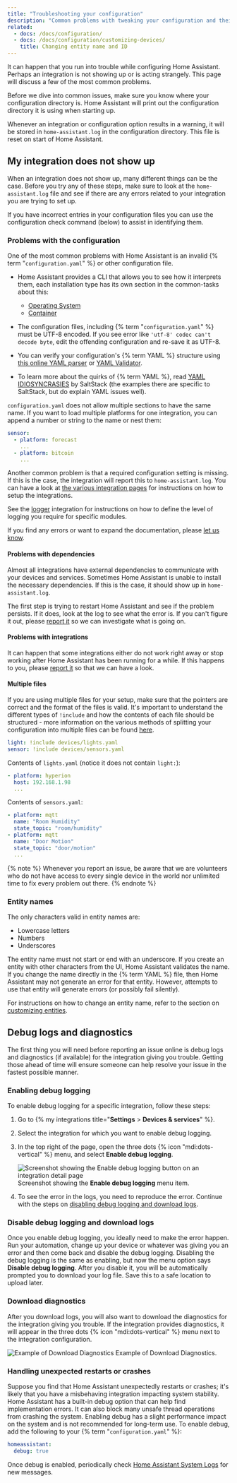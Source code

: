 ```yaml
---
title: "Troubleshooting your configuration"
description: "Common problems with tweaking your configuration and their solutions."
related:
  - docs: /docs/configuration/
  - docs: /docs/configuration/customizing-devices/
    title: Changing entity name and ID
---
```


It can happen that you run into trouble while configuring Home Assistant. Perhaps an integration is not showing up or is acting strangely. This page will discuss a few of the most common problems.

Before we dive into common issues, make sure you know where your configuration directory is. Home Assistant will print out the configuration directory it is using when starting up.

Whenever an integration or configuration option results in a warning, it will be stored in `home-assistant.log` in the configuration directory. This file is reset on start of Home Assistant.

## My integration does not show up

When an integration does not show up, many different things can be the case. Before you try any of these steps, make sure to look at the `home-assistant.log` file and see if there are any errors related to your integration you are trying to set up.

If you have incorrect entries in your configuration files you can use the configuration check command (below) to assist in identifying them.

### Problems with the configuration

One of the most common problems with Home Assistant is an invalid {% term "`configuration.yaml`" %} or other configuration file.

- Home Assistant provides a CLI that allows you to see how it interprets them, each installation type has its own section in the common-tasks about this:
  - [Operating System](/common-tasks/os/#configuration-check)
  - [Container](/common-tasks/container/#configuration-check)

- The configuration files, including {% term "`configuration.yaml`" %} must be UTF-8 encoded. If you see error like `'utf-8' codec can't decode byte`, edit the offending configuration and re-save it as UTF-8.
- You can verify your configuration's {% term YAML %} structure using [this online YAML parser](https://yaml-online-parser.appspot.com/) or [YAML Validator](https://codebeautify.org/yaml-validator/).
- To learn more about the quirks of {% term YAML %}, read [YAML IDIOSYNCRASIES](https://docs.saltproject.io/en/latest/topics/troubleshooting/yaml_idiosyncrasies.html) by SaltStack (the examples there are specific to SaltStack, but do explain YAML issues well).

`configuration.yaml` does not allow multiple sections to have the same name. If you want to load multiple platforms for one integration, you can append a number or string to the name or nest them:

```yaml
sensor:
  - platform: forecast
    ...
  - platform: bitcoin
    ...
```

Another common problem is that a required configuration setting is missing. If this is the case, the integration will report this to `home-assistant.log`. You can have a look at [the various integration pages](/integrations/) for instructions on how to setup the integrations.

See the [logger](/integrations/logger/) integration for instructions on how to define the level of logging you require for specific modules.

If you find any errors or want to expand the documentation, please [let us know](https://github.com/home-assistant/home-assistant.io/issues).

#### Problems with dependencies

Almost all integrations have external dependencies to communicate with your devices and services. Sometimes Home Assistant is unable to install the necessary dependencies. If this is the case, it should show up in `home-assistant.log`.

The first step is trying to restart Home Assistant and see if the problem persists. If it does, look at the log to see what the error is. If you can't figure it out, please [report it](https://github.com/home-assistant/core/issues) so we can investigate what is going on.

#### Problems with integrations

It can happen that some integrations either do not work right away or stop working after Home Assistant has been running for a while. If this happens to you, please [report it](https://github.com/home-assistant/core/issues) so that we can have a look.

#### Multiple files

If you are using multiple files for your setup, make sure that the pointers are correct and the format of the files is valid. It's important to understand the different types of `!include` and how the contents of each file should be structured - more information on the various methods of splitting your configuration into multiple files can be found [here](/docs/configuration/splitting_configuration).

```yaml
light: !include devices/lights.yaml
sensor: !include devices/sensors.yaml
```

Contents of `lights.yaml` (notice it does not contain `light:`):

```yaml
- platform: hyperion
  host: 192.168.1.98
  ...
```

Contents of `sensors.yaml`:

```yaml
- platform: mqtt
  name: "Room Humidity"
  state_topic: "room/humidity"
- platform: mqtt
  name: "Door Motion"
  state_topic: "door/motion"
  ...
```

{% note %}
Whenever you report an issue, be aware that we are volunteers who do not have access to every single device in the world nor unlimited time to fix every problem out there.
{% endnote %}

### Entity names

The only characters valid in entity names are:

- Lowercase letters
- Numbers
- Underscores

The entity name must not start or end with an underscore. If you create an entity with other characters from the UI, Home Assistant validates the name. If you change the name directly in the {% term YAML %} file, then Home Assistant may not generate an error for that entity. However, attempts to use that entity will generate errors (or possibly fail silently).

For instructions on how to change an entity name, refer to the section on [customizing entities](/docs/configuration/customizing-devices/).

## Debug logs and diagnostics

The first thing you will need before reporting an issue online is debug logs and diagnostics (if available) for the integration giving you trouble. Getting those ahead of time will ensure someone can help resolve your issue in the fastest possible manner.

### Enabling debug logging

To enable debug logging for a specific integration, follow these steps:

1. Go to {% my integrations title="**Settings** > **Devices & services**" %}.
2. Select the integration for which you want to enable debug logging.
3. In the top right of the page, open the three dots {% icon "mdi:dots-vertical" %} menu, and select **Enable debug logging**.

    <p class='img'>
      <img src='/images/docs/configuration/enable-debug-logging.png' alt='Screenshot showing the Enable debug logging button on an integration detail page'>
      Screenshot showing the <b>Enable debug logging</b> menu item.
    </p>
4. To see the error in the logs, you need to reproduce the error. Continue with the steps on [disabling debug logging and download logs](#disable-debug-logging-and-download-logs).

### Disable debug logging and download logs

Once you enable debug logging, you ideally need to make the error happen. Run your automation, change up your device or whatever was giving you an error and then come back and disable the debug logging. Disabling the debug logging is the same as enabling, but now the menu option says **Disable debug logging**. After you disable it, you will be automatically prompted you to download your log file. Save this to a safe location to upload later.

### Download diagnostics

After you download logs, you will also want to download the diagnostics for the integration giving you trouble. If the integration provides diagnostics, it will appear in the three dots {% icon "mdi:dots-vertical" %} menu next to the integration configuration.

<p class='img'>
  <img src='/images/docs/configuration/download-diagnostics.png' alt='Example of Download Diagnostics'>
  Example of Download Diagnostics.
</p>

### Handling unexpected restarts or crashes

Suppose you find that Home Assistant unexpectedly restarts or crashes; it's likely that you have a misbehaving integration impacting system stability. Home Assistant has a built-in debug option that can help find implementation errors. It can also block many unsafe thread operations from crashing the system. Enabling debug has a slight performance impact on the system and is not recommended for long-term use. To enable debug, add the following to your {% term "`configuration.yaml`" %}:

```yaml
homeassistant:
  debug: true
```

Once debug is enabled, periodically check [Home Assistant System Logs](https://my.home-assistant.io/redirect/logs) for new messages.
